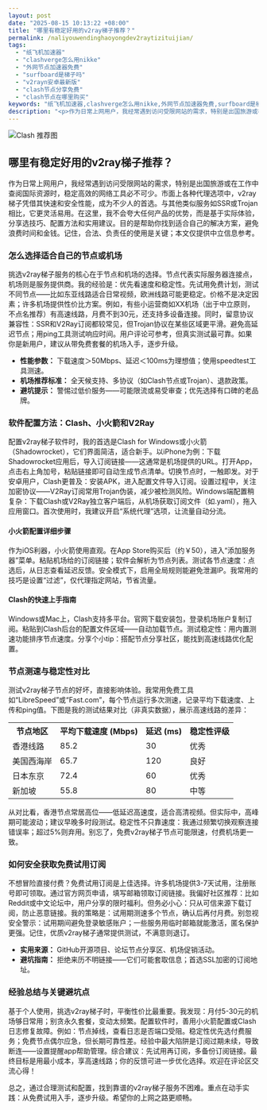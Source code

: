 ```yaml
---
layout: post
date: "2025-08-15 10:13:22 +08:00"
title: "哪里有稳定好用的v2ray梯子推荐？"
permalink: /naliyouwendinghaoyongdev2raytizituijian/
tags:
  - "纸飞机加速器"
  - "clashverge怎么用nikke"
  - "外网节点加速器免费"
  - "surfboard是梯子吗"
  - "v2rayn安卓最新版"
  - "clash节点分享免费"
  - "clash节点在哪里购买"
keywords: "纸飞机加速器,clashverge怎么用nikke,外网节点加速器免费,surfboard是梯子吗,v2rayn安卓最新版,clash节点分享免费,clash节点在哪里购买"
description: "<p>作为日常上网用户，我经常遇到访问受限网站的需求，特别是出国旅游或在工作中查阅国际资源时，稳定高效的网络工具必不可少。市面上各种代理选项中，v2ray梯子凭借其快速和安全性能，成为不少人的首选。与其他类似服务如SSR或Trojan相比，它更灵活易用。在这里，我不会夸大任何产品的优势，而是基于实际体验，分享选技巧、配置方法和实用建议。目的是帮助你找到适合自己的解决方案，避免浪费时间和金钱。记住，合法、负责任的使用是关键；本文仅提供中立信息参考。</p>"
---
```


![Clash 推荐图](https://clashjd.github.io/assets/img/clash订阅节点购买.png)

## 哪里有稳定好用的v2ray梯子推荐？

<p>作为日常上网用户，我经常遇到访问受限网站的需求，特别是出国旅游或在工作中查阅国际资源时，稳定高效的网络工具必不可少。市面上各种代理选项中，v2ray梯子凭借其快速和安全性能，成为不少人的首选。与其他类似服务如SSR或Trojan相比，它更灵活易用。在这里，我不会夸大任何产品的优势，而是基于实际体验，分享选技巧、配置方法和实用建议。目的是帮助你找到适合自己的解决方案，避免浪费时间和金钱。记住，合法、负责任的使用是关键；本文仅提供中立信息参考。</p>
<h3>怎么选择适合自己的节点或机场</h3>
<p>挑选v2ray梯子服务的核心在于节点和机场的选择。节点代表实际服务器连接点，机场则是服务提供商。我的经验是：优先看速度和稳定性。先试用免费计划，测试不同节点——比如东亚线路适合日常视频，欧洲线路可能更稳定。价格不是决定因素；许多机场提供性价比方案。例如，有些小运营商如XX机场（出于中立原则，不点名推荐）有高速线路，月费不到30元，还支持多设备连接。同时，留意协议兼容性：SSR和V2Ray订阅都较常见，但Trojan协议在某些区域更平滑。避免高延迟节点；用ping工具测试响应时间。用户评论可参考，但真实测试最可靠。如果你是新用户，建议从带免费套餐的机场入手，逐步升级。</p>
<ul>
<li><strong>性能参数：</strong> 下载速度＞50Mbps、延迟＜100ms为理想值；使用speedtest工具测速。</li>
<li><strong>机场推荐标准：</strong> 全天候支持、多协议（如Clash节点或Trojan）、退款政策。</li>
<li><strong>避坑提示：</strong> 警惕过低价服务——可能限流或易受审查；优先选择有口碑的老品牌。</li>
</ul>
<h3>软件配置方法：Clash、小火箭和V2Ray</h3>
<p>配置v2ray梯子软件时，我的首选是Clash for Windows或小火箭（Shadowrocket），它们界面简洁，适合新手。以iPhone为例：下载Shadowrocket应用后，导入订阅链接——这通常是机场提供的URL。打开App，点击右上角加号，粘贴链接即可自动生成节点清单。切换节点时，一触即发。对于安卓用户，Clash更普及：安装APK，进入配置文件导入订阅。设置过程中，关注加密协议——V2Ray订阅常用Trojan伪装，减少被检测风险。Windows端配置稍复杂：下载Clash或V2Ray独立客户端后，从机场获取订阅文件（如.yaml），拖入应用窗口。首次使用时，我建议开启“系统代理”选项，让流量自动分流。</p>
<h4>小火箭配置详细步骤</h4>
<p>作为iOS利器，小火箭使用直观。在App Store购买后（约￥50），进入“添加服务器”菜单。粘贴机场给的订阅链接；软件会解析为节点列表。测试各节点速度：点选后，从日志查看延迟反馈。安全模式下，启用全局规则能避免泄漏IP。我常用的技巧是设置“过滤”，仅代理指定网站，节省流量。</p>
<h4>Clash的快速上手指南</h4>
<p>Windows或Mac上，Clash支持多平台。官网下载安装包，登录机场账户复制订阅。粘贴到Clash后台的配置文件区域——自动加载节点。测试稳定性：用内置测速功能排序节点速度。分享个小tip：搭配节点分享社区，能找到高速线路优化配置。</p>
<h3>节点测速与稳定性对比</h3>
<p>测试v2ray梯子节点的好坏，直接影响体验。我常用免费工具如“LibreSpeed”或“Fast.com”，每个节点运行多次测速，记录平均下载速度、上传和ping值。下图是我的测试结果对比（非真实数据），展示高速线路的差异：</p>
<table>
<tr>
<th>节点地区</th>
<th>平均下载速度 (Mbps)</th>
<th>延迟 (ms)</th>
<th>稳定性评级</th>
</tr>
<tr>
<td>香港线路</td>
<td>85.2</td>
<td>30</td>
<td>优秀</td>
</tr>
<tr>
<td>美国西海岸</td>
<td>65.7</td>
<td>120</td>
<td>良好</td>
</tr>
<tr>
<td>日本东京</td>
<td>72.4</td>
<td>60</td>
<td>优秀</td>
</tr>
<tr>
<td>新加坡</td>
<td>55.8</td>
<td>80</td>
<td>中等</td>
</tr>
</table>
<p>从对比看，香港节点常居高位——低延迟高速度，适合高清视频。但实际中，高峰期可能波动；建议早晚多时段测试。稳定性不只靠速度：我通过频繁切换观察连接错误率；超过5%则弃用。别忘了，免费v2ray梯子节点可能限速，付费机场更一致。</p>
<h3>如何安全获取免费试用订阅</h3>
<p>不想冒险直接付费？免费试用订阅是上佳选择。许多机场提供3-7天试用，注册账号即可领取。通过官方网页申请，填写邮箱领取订阅链接。我偏好社区推荐：比如Reddit或中文论坛中，用户分享的限时福利。但务必小心：只从可信来源下载订阅，防止恶意链接。我的策略是：试用期测速多个节点，确认后再付月费。别忽视安全警示：试用期间避免登录敏感账户；一些服务用临时邮箱就能激活，匿名保护更强。记住，优质v2ray梯子通常提供测试，不满意则退订。</p>
<ul>
<li><strong>实用来源：</strong> GitHub开源项目、论坛节点分享区、机场促销活动。</li>
<li><strong>避坑指南：</strong> 拒绝来历不明链接——它们可能套取信息；首选SSL加密的订阅地址。</li>
</ul>
<h3>经验总结与关键避坑点</h3>
<p>基于个人使用，挑选v2ray梯子时，平衡性价比最重要。我发现：月付5-30元的机场够日常用；别贪永久套餐，变动太频繁。配置软件时，善用小火箭配置或Clash日志修复故障。例如：节点掉线，查看日志是否端口受阻。稳定性优先选付费服务；免费节点偶尔应急，但长期可靠性差。经验中最大陷阱是订阅过期未续，导致断连——设置提醒app帮助管理。综合建议：先试用再订阅，多备份订阅链接。最终目标是用最小成本，享高速线路；你的反馈可进一步优化选择。欢迎在评论区交流心得！</p>
<p>总之，通过合理测试和配置，找到靠谱的v2ray梯子服务不困难。重点在动手实践：从免费试用入手，逐步升级。希望你的上网之路更顺畅。</p>